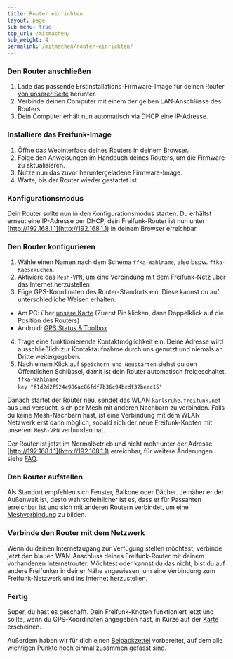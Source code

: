 ```yaml
---
title: Router einrichten
layout: page
sub_menu: true
top_url: /mitmachen/
sub_weight: 4
permalink: /mitmachen/router-einrichten/
---
```


### Den Router anschließen


1. Lade das passende Erstinstallations-Firmware-Image für deinen Router [von unserer Seite](https://firmware.karlsruhe.freifunk.net) herunter.
2. Verbinde deinen Computer mit einem der gelben LAN-Anschlüsse des Routers.
3. Dein Computer erhält nun automatisch via DHCP eine IP-Adresse.

### Installiere das Freifunk-Image

1. Öffne das Webinterface deines Routers in deinem Browser.
2. Folge den Anweisungen im Handbuch deines Routers, um die Firmware zu aktualisieren.
3. Nutze nun das zuvor heruntergeladene Firmware-Image.
4. Warte, bis der Router wieder gestartet ist.

### Konfigurationsmodus

Dein Router sollte nun in den Konfigurationsmodus starten. Du erhältst erneut eine IP-Adresse per DHCP, dein Freifunk-Router ist nun unter [http://192.168.1.1](http://192.168.1.1) in deinem Browser erreichbar.

### Den Router konfigurieren

1. Wähle einen Namen nach dem Schema `ffka-Wahlname`, also bspw. `ffka-Kaesekuchen`.
2. Aktiviere das `Mesh-VPN`, um eine Verbindung mit dem Freifunk-Netz über das Internet herzustellen
3. Füge GPS-Koordinaten des Router-Standorts ein. Diese kannst du auf unterschiedliche Weisen erhalten:
  - Am PC: über [unsere Karte](https://karlsruhe.freifunk.net/meshviewer/) (Zuerst Pin klicken, dann Doppelklick auf die Position des Routers)
  - Android: [GPS Status & Toolbox](https://play.google.com/store/apps/details?id=com.eclipsim.gpsstatus2)
4. Trage eine funktionierende Kontaktmöglichkeit ein. Deine Adresse wird ausschließlich zur Kontaktaufnahme durch uns genutzt und niemals an Dritte weitergegeben.
5. Nach einem Klick auf `Speichern und Neustarten` siehst du den Öffentlichen Schlüssel, damit ist dein Router automatisch freigeschaltet. <br />
`ffka-Wahlname ` <br />
`key "f1d2d2f924e986ac86fdf7b36c94bcdf32beec15"` <br />

Danach startet der Router neu, sendet das WLAN `karlsruhe.freifunk.net` aus und versucht, sich per Mesh mit anderen Nachbarn zu verbinden. Falls du keine Mesh-Nachbarn hast, ist eine Verbindung mit dem WLAN-Netzwerk erst dann möglich, sobald sich der neue Freifunk-Knoten mit unserem `Mesh-VPN` verbunden hat.

Der Router ist jetzt im Normalbetrieb und nicht mehr unter der Adresse [http://192.168.1.1](http://192.168.1.1) erreichbar, für weitere Änderungen siehe [FAQ](/mitmachen/faq/).

### Den Router aufstellen
Als Standort empfehlen sich Fenster, Balkone oder Dächer. Je näher er der Außenwelt ist, desto wahrscheinlicher ist es, dass er für Passanten erreichbar ist und sich mit anderen Routern verbindet, um eine [Meshverbindung](https://de.wikipedia.org/wiki/Vermaschtes_Netz) zu bilden.

### Verbinde den Router mit dem Netzwerk

Wenn du deinen Internetzugang zur Verfügung stellen möchtest, verbinde jetzt den blauen WAN-Anschluss deines Freifunk-Router mit deinem vorhandenen Internetrouter. Möchtest oder kannst du das nicht, bist du auf andere Freifunker in deiner Nähe angewiesen, um eine Verbindung zum Freifunk-Netzwerk und ins Internet herzustellen.

### Fertig

Super, du hast es geschafft. Dein Freifunk-Knoten funktioniert jetzt und sollte, wenn du GPS-Koordinaten angegeben hast, in Kürze auf der [Karte](https://karlsruhe.freifunk.net/meshviewer/) erscheinen.

Außerdem haben wir für dich einen [Beipackzettel](../..//images/freifunk_karlsruhe_beipackzettel_a5_du.pdf) vorbereitet, auf dem alle wichtigen Punkte noch einmal zusammen gefasst sind.
